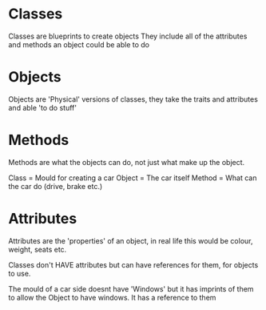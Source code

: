 # Classes 

Classes are blueprints to create objects
They include all of the attributes and methods an object could be able to do

# Objects 

Objects are 'Physical' versions of classes, they take the traits and attributes and able 'to do stuff'

# Methods

Methods are what the objects can do, not just what make up the object. 

Class   = Mould for creating a car
Object  = The car itself
Method  = What can the car do (drive, brake etc.)

# Attributes

Attributes are the 'properties' of an object, in real life this would be colour, weight, seats etc. 

Classes don't HAVE attributes but can have references for them, for objects to use. 


The mould of a car side doesnt have 'Windows' but it has imprints of them to allow the Object to have windows. It has a reference to them